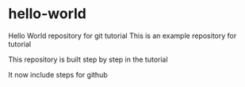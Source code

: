 # hello-world
Hello World repository for git tutorial
This is an example repository for tutorial

This repository is built step by step in the tutorial

It now include steps for github
